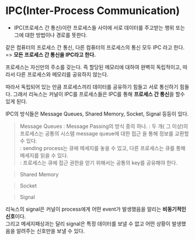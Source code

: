 # IPC(Inter-Process Communication)

* IPC(프로세스 간 통신)이란 프로세스들 사이에 서로 데이터를 주고받는 행위 또는 그에 대한 방법이나 경로를 뜻한다. 

같은 컴퓨터의 프로세스 간 통신, 다른 컴퓨터의 프로세스의 통신 모두 IPC 라고 한다. => **모든 프로세스 간 통신을 IPC라고 한다.**<br>

프로세스는 자신만의 주소를 갖는다. 즉 할당된 메모리에 대하여 완벽히 독립적이고, 따라서 다른 프로세스와 메모리를 공유하지 않는다.<br>

따라서 독립되어 있는 만큼 프로세스끼리 데이터를 공유하기 힘들고 서로 통신하기 힘들다. 그래서 리눅스는 커널이 IPC를 프로세스들은 IPC를 통해 **프로세스 간 통신**을 할수 있게 된다. <br>

 IPC의 방식들은 Message Queues, Shared Memory, Socket, Signal 등등이 있다. <br>

> Message Queues 
: Message Passing의 방식 중의 하나.
: 두 개( 그 이상)의 프로세스는 공통의 시스템 message queue에 대한 접근 을 통해 정보를 교환할 수 있다.<br>
: sending process는 큐에 메세지를 놓을 수 있고, 다른 프로세스는 큐를 통해 메세지를 읽을 수 있다.<br>
: 프로세스는 큐에 접근 권한을 얻기 위해서는 공통의 key를 공유해야 한다. 

> Shared Memory

> Socket 

> Signal 

리눅스의 signal은 커널이 process에게 어떤 event가 발생했음을 알리는 **비동기적인 신호**이다.<br> 
그리고 메세지패싱과는 달리 signal은 특정 데이터를 보낼 수 없고 어떤 상황이 발생했음을 알려주는 신호만을 보낼 수 있다. <br>


